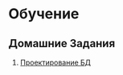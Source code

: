 # Обучение
## Домашние Задания
1. [Проектирование БД](https://github.com/drliho86/otus_db/blob/main/%D0%94%D0%97/homework1.md)
